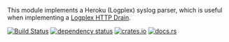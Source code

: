 This module implements a Heroku (Logplex) syslog parser, which is useful when implementing a [Logplex HTTP Drain](https://github.com/heroku/logplex/blob/master/doc/README.http_drains.md).

[![Build Status](https://travis-ci.org/srijs/rust-syslog-heroku.svg?branch=master)](https://travis-ci.org/srijs/rust-syslog-heroku)
[![dependency status](https://deps.rs/repo/github/srijs/rust-syslog-heroku/status.svg)](https://deps.rs/repo/github/srijs/rust-syslog-heroku)
[![crates.io](https://img.shields.io/crates/v/syslog_heroku.svg)](https://crates.io/crates/syslog_heroku)
[![docs.rs](https://docs.rs/mio/badge.svg)](https://docs.rs/syslog_heroku)

